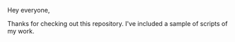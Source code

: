 Hey everyone,

Thanks for checking out this repository. I've included a sample of scripts of my work.